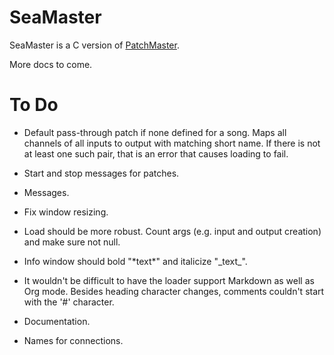 # SeaMaster

SeaMaster is a C version of [PatchMaster](https://patchmaster.org/).

More docs to come.

# To Do

- Default pass-through patch if none defined for a song. Maps all channels
  of all inputs to output with matching short name. If there is not at least
  one such pair, that is an error that causes loading to fail.

- Start and stop messages for patches.

- Messages.

- Fix window resizing.

- Load should be more robust. Count args (e.g. input and output creation)
  and make sure not null.

- Info window should bold "\*text\*" and italicize "\_text\_".

- It wouldn't be difficult to have the loader support Markdown as well as
  Org mode. Besides heading character changes, comments couldn't start with
  the '#' character.

- Documentation.

- Names for connections.
